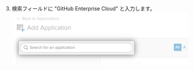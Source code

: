 3. 検索フィールドに "GitHub Enterprise Cloud" と入力します。 ![Okta の [Search for an application] フィールド](/assets/images/help/saml/okta-search-for-an-application.png)
